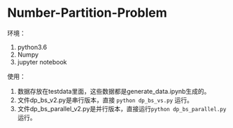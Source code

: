 # Number-Partition-Problem

环境：
1. python3.6
2. Numpy
3. jupyter notebook

使用：

1. 数据存放在testdata里面，这些数据都是generate_data.ipynb生成的。
2. 文件dp_bs_v2.py是串行版本，直接 ```python dp_bs_vs.py``` 运行。
3. 文件dp_bs_parallel_v2.py是并行版本，直接运行```python dp_bs_parallel.py```运行。
